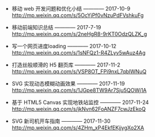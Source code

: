 
- 移动 web 开发问题和优化小结 ———— 2017-10-9  
http://mp.weixin.qq.com/s/5OcYjPf0vNzuPdFVshkuFg

- 移动前端知识总结   ———— 2017-7-19  
http://mp.weixin.qq.com/s/2neHgR8-9rKT0OdzQLZK_g

- 写一个网页进度loading  ———— 2017-10-12  
 http://mp.weixin.qq.com/s/1sNFQz1-R4ZLyv5wAuz4Ag

- 打造丝般顺滑的 H5 翻页库  ———— 2017-11-2  
http://mp.weixin.qq.com/s/VSP8OT_FPi9nxL7qbIWNuQ

- SVG 实现动态模糊动画效果  ———— 2017-11-19  
http://mp.weixin.qq.com/s/1JGpe8TW9Ar7Sju5QOWj1A

- 基于 HTML5 Canvas 实现地铁站监控  ———— 2017-11-24  
http://mp.weixin.qq.com/s/jkNvn62FoANZF7cwJzEkoQ

- SVG 新司机开车指南  ———— 2017-11-30  
http://mp.weixin.qq.com/s/4ZHm_xP4EkfEKjjygXo2XA